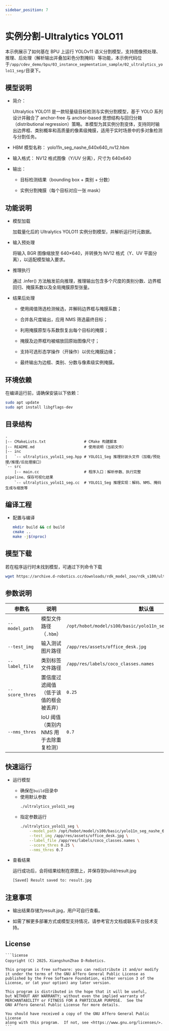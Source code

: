 ```yaml
---
sidebar_position: 7
---
```


# 实例分割-Ultralytics YOLO11

本示例展示了如何基在 BPU 上运行 YOLOv11 语义分割模型，支持图像预处理、推理、后处理（解析输出并叠加彩色分割掩码）等功能，本示例代码位于`/app/cdev_demo/bpu/03_instance_segmentation_sample/02_ultralytics_yolo11_seg/`目录下。

## 模型说明
- 简介：

    Ultralytics YOLO11 是一款轻量级目标检测与实例分割模型，基于 YOLO 系列设计并融合了 anchor-free 与 anchor-based 思想结构与回归分箱（distributional regression）策略。本模型为其实例分割变体，支持同时输出边界框、类别概率和高质量的像素级掩膜，适用于实时场景中的多对象检测与分割任务。

- HBM 模型名称： yolo11n_seg_nashe_640x640_nv12.hbm

- 输入格式： NV12 格式图像（Y/UV 分离），尺寸为 640x640

- 输出：

    - 目标检测结果（bounding box + 类别 + 分数）

    - 实例分割掩膜（每个目标对应一张 mask）

## 功能说明
- 模型加载

    加载量化后的 Ultralytics YOLO11 实例分割模型，并解析运行时元数据。

- 输入预处理

    将输入 BGR 图像缩放至 640×640，并转换为 NV12 格式（Y、UV 平面分离），以适配模型输入要求。

- 推理执行

    通过 .infer() 方法触发前向推理，推理输出包含多个尺度的类别分数、边界框回归、掩膜系数以及全局掩膜原型张量。

- 结果后处理

    - 使用阈值筛选检测候选，并解码边界框与掩膜系数；

    - 合并各尺度输出，应用 NMS 筛选最终目标；

    - 利用掩膜原型与系数恢复出每个目标的掩膜；

    - 掩膜及边界框均被缩放回原始图像尺寸；

    - 支持可选形态学操作（开操作）以优化掩膜边缘；

    - 最终输出为边框、类别、分数与像素级实例掩膜。

## 环境依赖
在编译运行前，请确保安装以下依赖：
```bash
sudo apt update
sudo apt install libgflags-dev
```

## 目录结构
```text
.
|-- CMakeLists.txt                 # CMake 构建脚本
|-- README.md                      # 使用说明（当前文件）
|-- inc
|   `-- ultralytics_yolo11_seg.hpp # YOLO11_Seg 推理封装头文件（加载/预处理/推理/后处理接口）
`-- src
    |-- main.cc                    # 程序入口：解析参数、执行完整 pipeline、保存可视化结果
    `-- ultralytics_yolo11_seg.cc  # YOLO11_Seg 推理实现：解码、NMS、掩码生成与缩放等
```

## 编译工程
- 配置与编译
    ```bash
    mkdir build && cd build
    cmake ..
    make -j$(nproc)
    ```

## 模型下载
若在程序运行时未找到模型，可通过下列命令下载
```bash
wget https://archive.d-robotics.cc/downloads/rdk_model_zoo/rdk_s100/ultralytics_YOLO/yolo11n_seg_nashe_640x640_nv12.hbm
```

## 参数说明
| 参数名             | 说明                       | 默认值                                                              |
| --------------- | ------------------------ | ---------------------------------------------------------------- |
| `--model_path`  | 模型文件路径（`.hbm`）           | `/opt/hobot/model/s100/basic/yolo11n_seg_nashe_640x640_nv12.hbm` |
| `--test_img`    | 输入测试图片路径                 | `/app/res/assets/office_desk.jpg`                                |
| `--label_file`  | 类别标签文件路径                 | `/app/res/labels/coco_classes.names`                             |
| `--score_thres` | 置信度过滤阈值（低于该值的框会被丢弃）      | `0.25`                                                           |
| `--nms_thres`   | IoU 阈值（类别内 NMS 用于去除重复检测） | `0.7`                                                            |

## 快速运行
- 运行模型
    - 确保在`build`目录中
    - 使用默认参数
        ```bash
        ./ultralytics_yolo11_seg
        ```
    - 指定参数运行
        ```bash
        ./ultralytics_yolo11_seg \
            --model_path /opt/hobot/model/s100/basic/yolo11n_seg_nashe_640x640_nv12.hbm \
            --test_img /app/res/assets/office_desk.jpg \
            --label_file /app/res/labels/coco_classes.names \
            --score_thres 0.25 \
            --nms_thres 0.7
        ```
- 查看结果

    运行成功后，会将结果绘制在原图上，并保存到build/result.jpg
    ```bash
    [Saved] Result saved to: result.jpg
    ```

## 注意事项
- 输出结果存储为result.jpg，用户可自行查看。

- 如需了解更多部署方式或模型支持情况，请参考官方文档或联系平台技术支持。


## License
    ```license
    Copyright (C) 2025，XiangshunZhao D-Robotics.

    This program is free software: you can redistribute it and/or modify
    it under the terms of the GNU Affero General Public License as
    published by the Free Software Foundation, either version 3 of the
    License, or (at your option) any later version.

    This program is distributed in the hope that it will be useful,
    but WITHOUT ANY WARRANTY; without even the implied warranty of
    MERCHANTABILITY or FITNESS FOR A PARTICULAR PURPOSE.  See the
    GNU Affero General Public License for more details.

    You should have received a copy of the GNU Affero General Public License
    along with this program.  If not, see <https://www.gnu.org/licenses/>.
    ```
